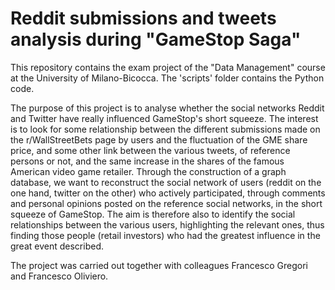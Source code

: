 # Reddit submissions and tweets analysis during "GameStop Saga"
This repository contains the exam project of the "Data Management" course at the University of Milano-Bicocca.
The 'scripts' folder contains the Python code.

The purpose of this project is to analyse whether the social networks Reddit and Twitter have really influenced GameStop's short squeeze.
The interest is to look for some relationship between the different submissions made on the r/WallStreetBets page by users and the fluctuation of the GME share price, and some other link between the various tweets, of reference persons or not, and the same increase in the shares of the famous American video game retailer.
Through the construction of a graph database, we want to reconstruct the social network of users (reddit on the one hand, twitter on the other) who actively participated, through comments and personal opinions posted on the reference social networks, in the short squeeze of GameStop. The aim is therefore also to identify the social relationships between the various users, highlighting the relevant ones, thus finding those people (retail investors) who had the greatest influence in the great event described.

The project was carried out together with colleagues Francesco Gregori and Francesco Oliviero.
